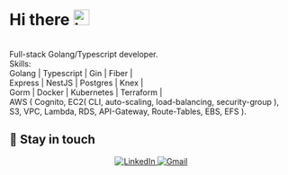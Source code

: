 # Hi there <img src="https://user-images.githubusercontent.com/1303154/88677602-1635ba80-d120-11ea-84d8-d263ba5fc3c0.gif" width="28px" alt="hi">
<br/>
Full-stack Golang/Typescript developer. <br/>
Skills: <br/>
  Golang | Typescript | Gin | Fiber | <br/>
  Express | NestJS | Postgres | Knex | <br/>
  Gorm | Docker | Kubernetes | Terraform | <br/>
  AWS ( Cognito, EC2( CLI, auto-scaling, load-balancing, security-group ), <br/>
    S3, VPC, Lambda, RDS, API-Gateway, Route-Tables, EBS, EFS ). <br/>

## :link:	Stay in touch

<div align="center">
  <a href="https://www.linkedin.com/in/ibrahim-jamil-6933b9198/" target="_blank">
    <img alt="LinkedIn" src="https://img.shields.io/badge/linkedin-%230077B5.svg?style=for-the-badge&logo=linkedin&logoColor=white"/>
  </a>
  <a href="mailto:ibrahimjamil090@gmail.com" target="_blank">
    <img alt="Gmail" src="https://img.shields.io/badge/Mail-D14836?style=for-the-badge&logo=gmail&logoColor=white" />
  </a>
</div>
